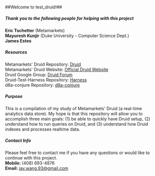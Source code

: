 ##Welcome to test_druid!##

##### Thank you to the following people for helping with this project

**Eric Tschetter** (Metamarkets)  
**Mayuresh Kunjir** (Duke University - Computer Science Dept.)  
**James Estes**   

##### Resources

Metamarkets' Druid Repository: [Druid](https://github.com/metamx/druid)  
Metamarkets' Druid Website: [Official Druid Website](http://metamarkets.com/category/technology/druid/)  
Druid Google Group: [Druid Forum](https://groups.google.com/forum/#!forum/druid-development)  
Druid-Test-Harness Repository: [Harness](https://github.com/housejester/druid-test-harness)  
d8a-conjure Repository: [d8a-conjure](https://github.com/housejester/d8a-conjure)  

##### Purpose

This is a compilation of my study of Metamarkets' Druid (a real-time analytics data store). My hope is that this repository will allow you to accomplish three main goals: (1) be able to quickly have Druid setup, (2) understand how to run queries on Druid, and (3) understand how Druid indexes and processes realtime data. 

##### Contact Info

Please feel free to contact me if you have any questions or would like to continue with this project.    
**Mobile:** (408) 693-4876   
**Email:** jay.wang.93@gmail.com    
